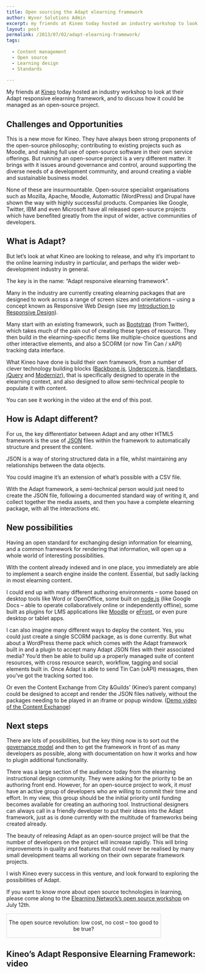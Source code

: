 ```yaml
---
title: Open sourcing the Adapt elearning framework
author: Wyver Solutions Admin
excerpt: my friends at Kineo today hosted an industry workshop to look at their Adapt responsive elearning framework, and to discuss how it could be managed as an open-source project.
layout: post
permalink: /2013/07/02/adapt-elearning-framework/
tags:
  
  - Content management
  - Open source
  - Learning design
  - Standards
  
---
```

My friends at [Kineo][1] today hosted an industry workshop to look at their Adapt responsive elearning framework, and to discuss how it could be managed as an open-source project.

## Challenges and Opportunities

This is a new move for Kineo. They have always been strong proponents of the open-source philosophy; contributing to existing projects such as Moodle, and making full use of open-source software in their own service offerings. But *running* an open-source project is a very different matter. It brings with it issues around governance and control, around supporting the diverse needs of a development community, and around creating a viable and sustainable business model.

None of these are insurmountable. Open-source specialist organisations such as Mozilla, Apache, Moodle, Automattic (WordPress) and Drupal have shown the way with highly successful products. Companies like Google, Twitter, IBM and even Microsoft have all released open-source projects which have benefited greatly from the input of wider, active communities of developers.

## What is Adapt?

But let&#8217;s look at what Kineo are looking to release, and why it&#8217;s important to the online learning industry in particular, and perhaps the wider web-development industry in general.

The key is in the name: &#8220;Adapt responsive elearning framework&#8221;.

Many in the industry are currently creating elearning packages that are designed to work across a range of screen sizes and orientations &#8211; using a concept known as Responsive Web Design (see my [Introduction to Responsive Design][2]).

Many start with an existing framework, such as [Bootstrap][3] (from Twitter), which takes much of the pain out of creating these types of resource. They then build in the elearning-specific items like multiple-choice questions and other interactive elements, and also a SCORM (or now Tin Can / xAPI) tracking data interface.

What Kineo have done is build their own framework, from a number of clever technology building blocks ([Backbone.js][6], [Underscore.js][7], [Handlebars][8], [jQuery][9] and [Modernizr][10]), that is specifically designed to operate in the elearning context, and also designed to allow semi-technical people to populate it with content.

You can see it working in the video at the end of this post.

## How is Adapt different?

For us, the key differentiator between Adapt and any other HTML5 framework is the use of [JSON][11] files within the framework to automatically structure and present the content.

JSON is a way of storing structured data in a file, whilst maintaining any relationships between the data objects.

You could imagine it&#8217;s an extension of what&#8217;s possible with a CSV file.

With the Adapt framework, a semi-technical person would just need to create the JSON file, following a documented standard way of writing it, and collect together the media assets, and then you have a complete elearning package, with all the interactions etc.

## New possibilities

Having an open standard for exchanging design information for elearning, and a common framework for rendering that information, will open up a whole world of interesting possibilities.

With the content already indexed and in one place, you immediately are able to implement a search engine inside the content. Essential, but sadly lacking in most elearning content.

I could end up with many different authoring environments &#8211; some based on desktop tools like Word or OpenOffice, some built on [node.js][12] (like Google Docs &#8211; able to operate collaboratively online or independently offline), some built as plugins for LMS applications like [Moodle][13] or [eFront][13], or even pure desktop or tablet apps.

I can also imagine many different ways to deploy the content. Yes, you could just create a single SCORM package, as is done currently. But what about a WordPress theme pack which comes with the Adapt framework built in and a plugin to accept many Adapt JSON files with their associated media? You&#8217;d then be able to build up a properly managed suite of content resources, with cross resource search, workflow, tagging and social elements built in. Once Adapt is able to send Tin Can (xAPI) messages, then you&#8217;ve got the tracking sorted too.

Or even the Content Exchange from City &amp;Guilds&#8217; (Kineo&#8217;s parent company) could be designed to accept and render the JSON files natively, without the packages needing to be played in an iframe or popup window. ([Demo video of the Content Exchange][14])

## Next steps

There are lots of possibilities, but the key thing now is to sort out the [governance model][15] and then to get the framework in front of as many developers as possible, along with documentation on how it works and how to plugin additional functionality.

There was a large section of the audience today from the elearning instructional design community. They were asking for the priority to be an authoring front end. However, for an open-source project to work, it *must* have an active group of developers who are willing to commit their time and effort. In my view, this group should be the initial priority until funding becomes available for creating an authoring tool. Instructional designers can always call in a friendly developer to put their ideas into the Adapt framework, just as is done currently with the multitude of frameworks being created already.

The beauty of releasing Adapt as an open-source project will be that the number of developers on the project will increase rapidly. This will bring improvements in quality and features that could never be realised by many small development teams all working on their own separate framework projects.

I wish Kineo every success in this venture, and look forward to exploring the possibilities of Adapt.

If you want to know more about open source technologies in learning, please come along to the [Elearning Network&#8217;s open source workshop][16] on July 12th.

<div class="aligncenter" style="width: 80%; border: 1px solid #dddddd; padding 10px; text-align: center;">
  <p>
    The open source revolution: low cost, no cost &#8211; too good to be true?
  </p>

</div>

## Kineo&#8217;s Adapt Responsive Elearning Framework: video

 [1]: http://www.kineo.com/
 [2]: /cms/2013/02/18/introduction-to-responsive-design/
 [3]: http://twitter.github.com/bootstrap/
 [4]: http://www.learningconversations.co.uk/main/index.php/2012/03/27/is-scorm-a-barrier-to?blog=5
 [5]: http://www.learningconversations.co.uk
 [6]: http://backbonejs.org/
 [7]: http://documentcloud.github.io/underscore/
 [8]: http://handlebarsjs.com/
 [9]: http://jquery.com/
 [10]: http://modernizr.com/
 [11]: http://en.wikipedia.org/wiki/JSON "Wikipedia article on JSON"
 [12]: http://nodejs.org/
 [13]: efrontlearning.net
 [14]: http://vimeo.com/60079920
 [15]: http://www.oss-watch.ac.uk/resources/governanceModels
 [16]: http://www.elearningnetwork.org/events/open-source
